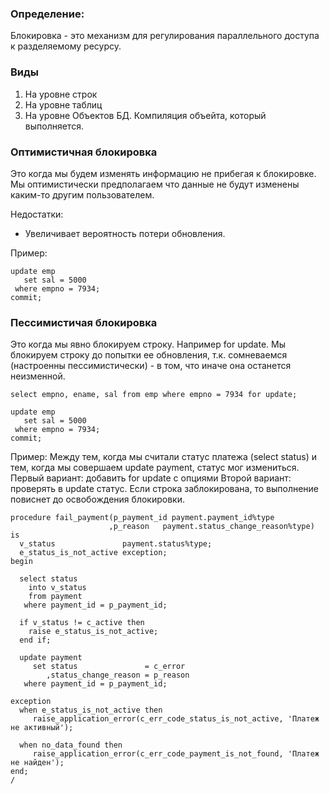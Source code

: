 ### Определение:
Блокировка - это механизм для регулирования параллельного доступа к разделяемому ресурсу.

### Виды
  1. На уровне строк
  2. На уровне таблиц
  3. На уровне Объектов БД. Компиляция объейта, который выполняется. 

### Оптимистичная блокировка
Это когда мы будем изменять информацию не прибегая к блокировке.
Мы оптимистически предполагаем что данные не будут изменены каким-то другим пользователем.

Недостатки:
  - Увеличивает вероятность потери обновления.

Пример:
````
update emp
   set sal = 5000
 where empno = 7934;
commit;
````

### Пессимистичая блокировка 
Это когда мы явно блокируем строку. Например for update.
Мы блокируем строку до попытки ее обновления, т.к. сомневаемся (настроенны пессимистически) - в том, что иначе она останется неизменной.

````
select empno, ename, sal from emp where empno = 7934 for update;

update emp
   set sal = 5000
 where empno = 7934;
commit;
````

Пример: 
Между тем, когда мы считали статус платежа (select status) и тем, когда мы совершаем update payment, статус мог измениться.
Первый вариант: добавить for update с опциями
Второй вариант: проверять в update статус. Если строка заблокирована, то выполнение повиснет до освобождения блокировки.

````
procedure fail_payment(p_payment_id payment.payment_id%type
                      ,p_reason   payment.status_change_reason%type)
is
  v_status               payment.status%type;
  e_status_is_not_active exception;
begin
 
  select status
    into v_status
    from payment
   where payment_id = p_payment_id;
 
  if v_status != c_active then
    raise e_status_is_not_active;
  end if;
 
  update payment
     set status               = c_error
        ,status_change_reason = p_reason
   where payment_id = p_payment_id;
 
exception
  when e_status_is_not_active then
     raise_application_error(c_err_code_status_is_not_active, 'Платеж не активный');
                   
  when no_data_found then
     raise_application_error(c_err_code_payment_is_not_found, 'Платеж не найден');    
end;
/
````

